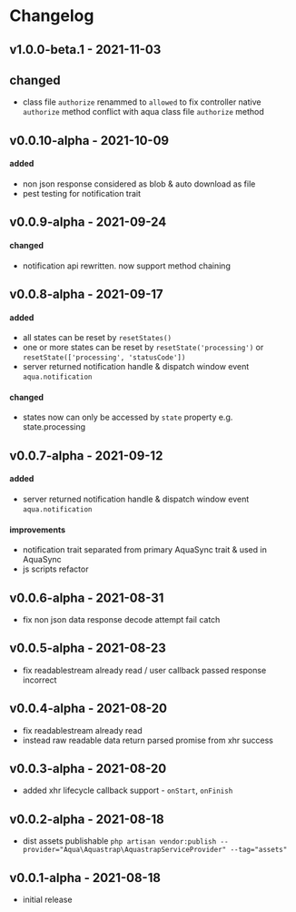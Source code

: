 # Changelog

## v1.0.0-beta.1 - 2021-11-03

## changed
- class file `authorize` renammed to `allowed` to fix controller native `authorize` method conflict with aqua class file `authorize` method

## v0.0.10-alpha - 2021-10-09

#### added
- non json response considered as blob & auto download as file
- pest testing for notification trait

## v0.0.9-alpha - 2021-09-24

#### changed
- notification api rewritten. now support method chaining

## v0.0.8-alpha - 2021-09-17

#### added
- all states can be reset by `resetStates()`
- one or more states can be reset by `resetState('processing')` or `resetState(['processing', 'statusCode'])`
- server returned notification handle & dispatch window event `aqua.notification`

#### changed
- states now can only be accessed by `state` property e.g. state.processing

## v0.0.7-alpha - 2021-09-12

#### added
- server returned notification handle & dispatch window event `aqua.notification`

#### improvements
- notification trait separated from primary AquaSync trait & used in AquaSync
- js scripts refactor

## v0.0.6-alpha - 2021-08-31

- fix non json data response decode attempt fail catch

## v0.0.5-alpha - 2021-08-23

- fix readablestream already read / user callback passed response incorrect

## v0.0.4-alpha - 2021-08-20

- fix readablestream already read
- instead raw readable data return parsed promise from xhr success

## v0.0.3-alpha - 2021-08-20

- added xhr lifecycle callback support - `onStart`, `onFinish`

## v0.0.2-alpha - 2021-08-18

- dist assets publishable `php artisan vendor:publish --provider="Aqua\Aquastrap\AquastrapServiceProvider" --tag="assets"`

## v0.0.1-alpha - 2021-08-18

- initial release
